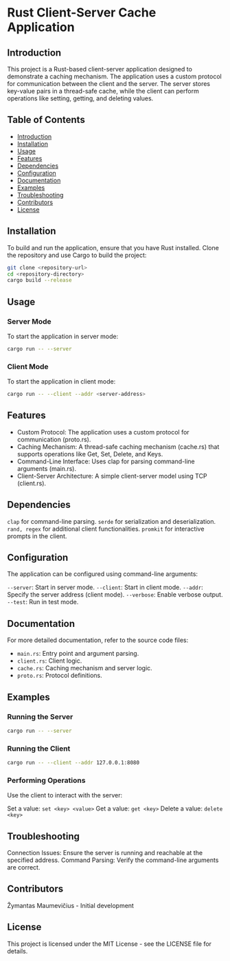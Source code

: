 # Rust Client-Server Cache Application

## Introduction

This project is a Rust-based client-server application designed to demonstrate a caching mechanism. The application uses
a custom protocol for communication between the client and the server. The server stores key-value pairs in a
thread-safe cache, while the client can perform operations like setting, getting, and deleting values.

## Table of Contents

- [Introduction](#introduction)
- [Installation](#installation)
- [Usage](#usage)
- [Features](#features)
- [Dependencies](#dependencies)
- [Configuration](#configuration)
- [Documentation](#documentation)
- [Examples](#examples)
- [Troubleshooting](#troubleshooting)
- [Contributors](#contributors)
- [License](#license)

## Installation

To build and run the application, ensure that you have Rust installed. Clone the repository and use Cargo to build the
project:

```bash
git clone <repository-url>
cd <repository-directory>
cargo build --release
```

## Usage

### Server Mode

To start the application in server mode:

```bash
cargo run -- --server
```

### Client Mode

To start the application in client mode:

```bash
cargo run -- --client --addr <server-address>
```

## Features

* Custom Protocol: The application uses a custom protocol for communication (proto.rs).
* Caching Mechanism: A thread-safe caching mechanism (cache.rs) that supports operations like Get, Set, Delete, and
  Keys.
* Command-Line Interface: Uses clap for parsing command-line arguments (main.rs).
* Client-Server Architecture: A simple client-server model using TCP (client.rs).

## Dependencies

`clap` for command-line parsing.
`serde` for serialization and deserialization.
`rand, regex` for additional client functionalities.
`promkit` for interactive prompts in the client.

## Configuration

The application can be configured using command-line arguments:

`--server`: Start in server mode.
`--client`: Start in client mode.
`--addr`: Specify the server address (client mode).
`--verbose`: Enable verbose output.
`--test`: Run in test mode.

## Documentation

For more detailed documentation, refer to the source code files:

- `main.rs`: Entry point and argument parsing.
- `client.rs`: Client logic.
- `cache.rs`: Caching mechanism and server logic.
- `proto.rs`: Protocol definitions.

## Examples

### Running the Server

```bash
cargo run -- --server
```

### Running the Client

```bash
cargo run -- --client --addr 127.0.0.1:8080
```

### Performing Operations

Use the client to interact with the server:

Set a value: `set <key> <value>`
Get a value: `get <key>`
Delete a value: `delete <key>`

## Troubleshooting

Connection Issues: Ensure the server is running and reachable at the specified address.
Command Parsing: Verify the command-line arguments are correct.

## Contributors

Žymantas Maumevičius - Initial development

## License

This project is licensed under the MIT License - see the LICENSE file for details.

